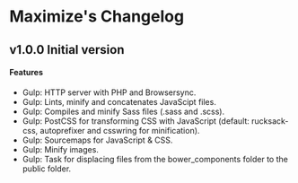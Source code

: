# Maximize's Changelog

## v1.0.0 Initial version

#### Features
* Gulp: HTTP server with PHP and Browsersync.
* Gulp: Lints, minify and concatenates JavaScipt files.
* Gulp: Compiles and minify Sass files (.sass and .scss).
* Gulp: PostCSS for transforming CSS with JavaScript (default: rucksack-css, autoprefixer and csswring for minification).
* Gulp: Sourcemaps for JavaScript & CSS.
* Gulp: Minify images.
* Gulp: Task for displacing files from the bower_components folder to the public folder.
